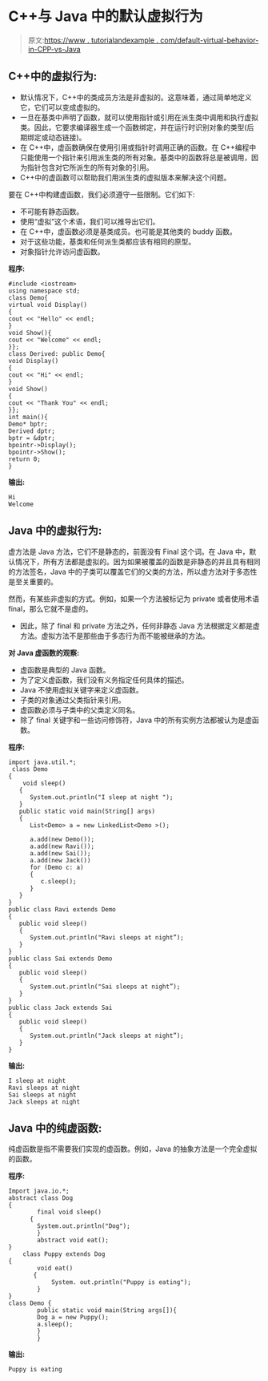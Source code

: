 # C++与 Java 中的默认虚拟行为

> 原文:[https://www . tutorialandexample . com/default-virtual-behavior-in-CPP-vs-Java](https://www.tutorialandexample.com/default-virtual-behaviour-in-cpp-vs-java)

## C++中的虚拟行为:

*   默认情况下，C++中的类成员方法是非虚拟的。这意味着，通过简单地定义它，它们可以变成虚拟的。
*   一旦在基类中声明了函数，就可以使用指针或引用在派生类中调用和执行虚拟类。因此，它要求编译器生成一个函数绑定，并在运行时识别对象的类型(后期绑定或动态链接)。
*   在 C++中，虚函数确保在使用引用或指针时调用正确的函数。在 C++编程中只能使用一个指针来引用派生类的所有对象。基类中的函数将总是被调用，因为指针包含对它所派生的所有对象的引用。
*   C++中的虚函数可以帮助我们用派生类的虚拟版本来解决这个问题。

要在 C++中构建虚函数，我们必须遵守一些限制。它们如下:

*   不可能有静态函数。
*   使用“虚拟”这个术语，我们可以推导出它们。
*   在 C++中，虚函数必须是基类成员。也可能是其他类的 buddy 函数。
*   对于这些功能，基类和任何派生类都应该有相同的原型。
*   对象指针允许访问虚函数。

**程序:**

```
#include <iostream>
using namespace std;
class Demo{
virtual void Display()
{
cout << "Hello" << endl;
}
void Show(){
cout << "Welcome" << endl;
}};
class Derived: public Demo{
void Display()
{
cout << "Hi" << endl;
}
void Show()
{
cout << "Thank You" << endl;
}};
int main(){
Demo* bptr;
Derived dptr;
bptr = &dptr;
bpointr->Display();
bpointr->Show();
return 0;
}
```

**输出:**

```
Hi
Welcome 
```

## Java 中的虚拟行为:

虚方法是 Java 方法，它们不是静态的，前面没有 Final 这个词。在 Java 中，默认情况下，所有方法都是虚拟的。因为如果被覆盖的函数是非静态的并且具有相同的方法签名，Java 中的子类可以覆盖它们的父类的方法，所以虚方法对于多态性是至关重要的。

然而，有某些非虚拟的方式。例如，如果一个方法被标记为 private 或者使用术语 final，那么它就不是虚的。

*   因此，除了 final 和 private 方法之外，任何非静态 Java 方法根据定义都是虚方法。虚拟方法不是那些由于多态行为而不能被继承的方法。

**对 Java 虚函数的观察:**

*   虚函数是典型的 Java 函数。
*   为了定义虚函数，我们没有义务指定任何具体的描述。
*   Java 不使用虚拟关键字来定义虚函数。
*   子类的对象通过父类指针来引用。
*   虚函数必须与子类中的父类定义同名。
*   除了 final 关键字和一些访问修饰符，Java 中的所有实例方法都被认为是虚函数。

**程序:**

```
import java.util.*;
 class Demo
{
    void sleep()
   {
      System.out.println("I sleep at night ");
   }
   public static void main(String[] args)
   {
      List<Demo> a = new LinkedList<Demo >();

      a.add(new Demo());
      a.add(new Ravi());
      a.add(new Sai());
      a.add(new Jack())
      for (Demo c: a)
      {
         c.sleep();
      }
   }
}
public class Ravi extends Demo
{
   public void sleep()
   {
      System.out.println("Ravi sleeps at night”);
   }
}
public class Sai extends Demo
{
   public void sleep()
   {
      System.out.println("Sai sleeps at night”);
   }
}
public class Jack extends Sai
{
   public void sleep()
   {
      System.out.println("Jack sleeps at night”);
   }
} 
```

**输出:**

```
I sleep at night
Ravi sleeps at night 
Sai sleeps at night 
Jack sleeps at night 
```

## Java 中的纯虚函数:

纯虚函数是指不需要我们实现的虚函数。例如，Java 的抽象方法是一个完全虚拟的函数。

**程序:**

```
Import java.io.*;
abstract class Dog 
{  
        final void sleep()
      {  
        System.out.println("Dog");  
        }  
        abstract void eat(); 
}  
    class Puppy extends Dog
{  
        void eat()
       {  
            System. out.println("Puppy is eating");  
        }  
}  
class Demo {  
        public static void main(String args[]){  
        Dog a = new Puppy();  
        a.sleep();  
        }  
        } 
```

**输出:**

```
Puppy is eating
```